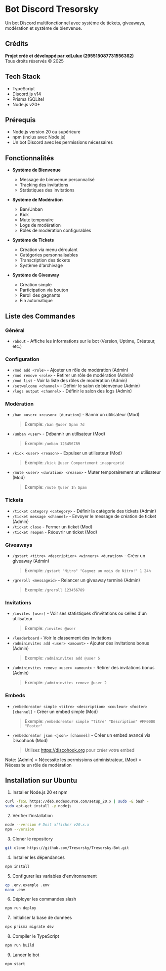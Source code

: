 # Bot Discord Tresorsky

Un bot Discord multifonctionnel avec système de tickets, giveaways, modération et système de bienvenue.

## Crédits

**Projet créé et développé par xdLulux (295515087731556362)**  
Tous droits réservés © 2025

## Tech Stack

- TypeScript
- Discord.js v14
- Prisma (SQLite)
- Node.js v20+

## Prérequis

- Node.js version 20 ou supérieure
- npm (inclus avec Node.js)
- Un bot Discord avec les permissions nécessaires

## Fonctionnalités

- **Système de Bienvenue**
  - Message de bienvenue personnalisé
  - Tracking des invitations
  - Statistiques des invitations

- **Système de Modération**
  - Ban/Unban
  - Kick
  - Mute temporaire
  - Logs de modération
  - Rôles de modération configurables

- **Système de Tickets**
  - Création via menu déroulant
  - Catégories personnalisables
  - Transcription des tickets
  - Système d'archivage

- **Système de Giveaway**
  - Création simple
  - Participation via bouton
  - Reroll des gagnants
  - Fin automatique

## Liste des Commandes

### Général
- `/about` - Affiche les informations sur le bot (Version, Uptime, Créateur, etc.)

### Configuration
- `/mod add <role>` - Ajouter un rôle de modération (Admin)
- `/mod remove <role>` - Retirer un rôle de modération (Admin)
- `/mod list` - Voir la liste des rôles de modération (Admin)
- `/setwelcome <channel>` - Définir le salon de bienvenue (Admin)
- `/logs output <channel>` - Définir le salon des logs (Admin)

### Modération
- `/ban <user> <reason> [duration]` - Bannir un utilisateur (Mod)
  > Exemple: `/ban @user Spam 7d`
- `/unban <user>` - Débannir un utilisateur (Mod)
  > Exemple: `/unban 123456789`
- `/kick <user> <reason>` - Expulser un utilisateur (Mod)
  > Exemple: `/kick @user Comportement inapproprié`
- `/mute <user> <duration> <reason>` - Muter temporairement un utilisateur (Mod)
  > Exemple: `/mute @user 1h Spam`

### Tickets
- `/ticket category <category>` - Définir la catégorie des tickets (Admin)
- `/ticket message <channel>` - Envoyer le message de création de ticket (Admin)
- `/ticket close` - Fermer un ticket (Mod)
- `/ticket reopen` - Réouvrir un ticket (Mod)

### Giveaways
- `/gstart <titre> <description> <winners> <duration>` - Créer un giveaway (Admin)
  > Exemple: `/gstart "Nitro" "Gagnez un mois de Nitro!" 1 24h`
- `/greroll <messageid>` - Relancer un giveaway terminé (Admin)
  > Exemple: `/greroll 123456789`

### Invitations
- `/invites [user]` - Voir ses statistiques d'invitations ou celles d'un utilisateur
  > Exemple: `/invites @user`
- `/leaderboard` - Voir le classement des invitations
- `/admininvites add <user> <amount>` - Ajouter des invitations bonus (Admin)
  > Exemple: `/admininvites add @user 5`
- `/admininvites remove <user> <amount>` - Retirer des invitations bonus (Admin)
  > Exemple: `/admininvites remove @user 2`

### Embeds
- `/embedcreator simple <titre> <description> <couleur> <footer> [channel]` - Créer un embed simple (Mod)
  > Exemple: `/embedcreator simple "Titre" "Description" #FF0000 "Footer"`
- `/embedcreator json <json> [channel]` - Créer un embed avancé via Discohook (Mod)
  > Utilisez https://discohook.org pour créer votre embed

Note: (Admin) = Nécessite les permissions administrateur, (Mod) = Nécessite un rôle de modération

## Installation sur Ubuntu

1. Installer Node.js 20 et npm
```bash
curl -fsSL https://deb.nodesource.com/setup_20.x | sudo -E bash -
sudo apt-get install -y nodejs
```

2. Vérifier l'installation
```bash
node --version # Doit afficher v20.x.x
npm --version
```

3. Cloner le repository
```bash
git clone https://github.com/Tresorsky/Tresorsky-Bot.git
```
4. Installer les dépendances
```bash
npm install
```
5. Configurer les variables d'environnement
```bash
cp .env.example .env
nano .env
```

6. Déployer les commandes slash
```bash
npm run deploy
```

7. Initialiser la base de données
```bash
npx prisma migrate dev
```

8. Compiler le TypeScript
```bash
npm run build
```

9. Lancer le bot
```bash
npm start
```
